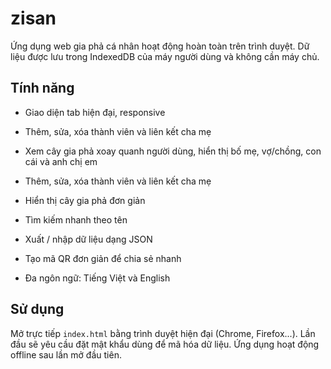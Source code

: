 # zisan

Ứng dụng web gia phả cá nhân hoạt động hoàn toàn trên trình duyệt. Dữ liệu được lưu trong IndexedDB của máy người dùng và không cần máy chủ.

## Tính năng

- Giao diện tab hiện đại, responsive
- Thêm, sửa, xóa thành viên và liên kết cha mẹ
- Xem cây gia phả xoay quanh người dùng, hiển thị bố mẹ, vợ/chồng, con cái và anh chị em


- Thêm, sửa, xóa thành viên và liên kết cha mẹ
- Hiển thị cây gia phả đơn giản

- Tìm kiếm nhanh theo tên
- Xuất / nhập dữ liệu dạng JSON
- Tạo mã QR đơn giản để chia sẻ nhanh
- Đa ngôn ngữ: Tiếng Việt và English

## Sử dụng
Mở trực tiếp `index.html` bằng trình duyệt hiện đại (Chrome, Firefox...). Lần đầu sẽ yêu cầu đặt mật khẩu dùng để mã hóa dữ liệu. Ứng dụng hoạt động offline sau lần mở đầu tiên.

